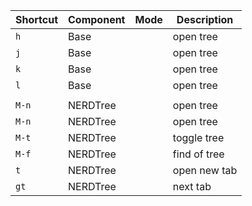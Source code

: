 


| Shortcut          | Component     | Mode      | Description                       |
|---                |---            |---        |---                                |
| `h`               | Base          |           | open tree                         |
| `j`               | Base          |           | open tree                         | 
| `k`               | Base          |           | open tree                         |
| `l`               | Base          |           | open tree                         |
|                   |               |           |                                   |
| `M-n`             | NERDTree      |           | open tree                         |
| `M-n`             | NERDTree      |           | open tree                         |
| `M-t`             | NERDTree      |           | toggle tree                       |
| `M-f`             | NERDTree      |           | find of tree                      |
| `t`               | NERDTree      |           | open new tab                      |
| `gt`              | NERDTree      |           | next tab                          |
